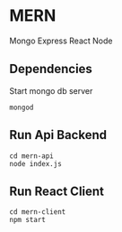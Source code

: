 # MERN
Mongo Express React Node

## Dependencies
Start mongo db server
```
mongod
```

## Run Api Backend
```
cd mern-api
node index.js
```

## Run React Client
```
cd mern-client
npm start
```
